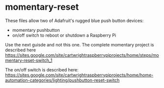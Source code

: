# momentary-reset
These files allow two of Adafruit's rugged blue push button devices:
 - momentary pushbutton
 - on/off switch
to reboot or shutdown a Raspberry Pi

Use the next guisde and not this one. The complete momentary project is described here https://sites.google.com/site/cartwrightraspberrypiprojects/home/steps/momentary-reset-switch_1

The on/off switch is described here: https://sites.google.com/site/cartwrightraspberrypiprojects/home/home-automation-categories/lighting/pushbutton-reset-switch
